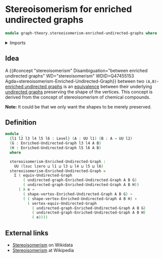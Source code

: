 # Stereoisomerism for enriched undirected graphs

```agda
module graph-theory.stereoisomerism-enriched-undirected-graphs where
```

<details><summary>Imports</summary>

```agda
open import foundation.dependent-pair-types
open import foundation.function-types
open import foundation.homotopies
open import foundation.universe-levels

open import graph-theory.enriched-undirected-graphs
open import graph-theory.equivalences-undirected-graphs
```

</details>

## Idea

A
{{#concept "stereoisomerism" Disambiguation="between enriched undirected graphs" WD="stereoisomerism" WDID=Q47455153  Agda=stereoisomerism-Enriched-Undirected-Graph}}
between two
`(A,B)`-[enriched undirected graphs](graph-theory.enriched-undirected-graphs.md)
is an [equivalence](graph-theory.equivalences-undirected-graphs.md) between
their underlying [undirected graphs](graph-theory.undirected-graphs.md)
preserving the shape of the vertices. This concept is derived from the concept
of stereoisomerism of chemical compounds.

**Note:** It could be that we only want the shapes to be merely preserved.

## Definition

```agda
module _
  {l1 l2 l3 l4 l5 l6 : Level} (A : UU l1) (B : A → UU l2)
  (G : Enriched-Undirected-Graph l3 l4 A B)
  (H : Enriched-Undirected-Graph l5 l6 A B)
  where

  stereoisomerism-Enriched-Undirected-Graph :
    UU (lsuc lzero ⊔ l1 ⊔ l3 ⊔ l4 ⊔ l5 ⊔ l6)
  stereoisomerism-Enriched-Undirected-Graph =
    Σ ( equiv-Undirected-Graph
        ( undirected-graph-Enriched-Undirected-Graph A B G)
        ( undirected-graph-Enriched-Undirected-Graph A B H))
      ( λ e →
        ( shape-vertex-Enriched-Undirected-Graph A B G) ~
        ( ( shape-vertex-Enriched-Undirected-Graph A B H) ∘
          ( vertex-equiv-Undirected-Graph
            ( undirected-graph-Enriched-Undirected-Graph A B G)
            ( undirected-graph-Enriched-Undirected-Graph A B H)
            ( e))))
```

## External links

- [Stereoisomerism](https://www.wikidata.org/entity/Q47455153) on Wikidata
- [Stereoisomerism](https://en.wikipedia.org/wiki/Stereoisomerism) at Wikipedia
